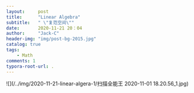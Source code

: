 ```yaml
---
layout:     post
title:      "Linear Algebra"
subtitle:   " \"复范空间\""
date:       2020-11-21 20：04
author:     "Jack-C"
header-img: "img/post-bg-2015.jpg"
catalog: true
tags:
    - Math
comments: 1
typora-root-url: .
---
```






![](/../img/2020-11-21-linear-algera-1/扫描全能王 2020-11-01 18.20.56_1.jpg)